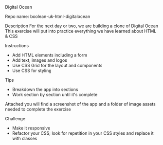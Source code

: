 Digital Ocean

Repo name: boolean-uk-html-digitalocean

Description
For the next day or two, we are building a clone of Digital Ocean
This exercise will put into practice everything we have learned about HTML & CSS

Instructions
- Add HTML elements including a form
- Add text, images and logos
- Use CSS Grid for the layout and components
- Use CSS for styling

Tips
- Breakdown the app into sections
- Work section by section until it's complete

Attached you will find a screenshot of the app and a folder of image assets needed to complete the exercise

Challenge
- Make it responsive
- Refactor your CSS; look for repetition in your CSS styles and replace it with classes